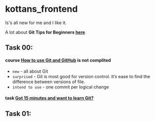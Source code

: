 # kottans_frontend
Is's all new for me and I like it.

A lot about **Git Tips for Beginners [here](https://www.webpagefx.com/blog/web-design/git-tips/)**
## Task 00:
#### course [How to use Git and GitHub](https://github.com/KonstantynNazarenko/kottans_frontend/blob/master/task00.PNG) is not complited
* `new` - all about Git
* `surprised` - Git is most good for version control. It’s ease to find the difference between versions of file. 
* `intend to use` -  one commit per logical change
#### task [Got 15 minutes and want to learn Git?](https://try.github.io/levels/1/challenges/1)
## Task 01:

